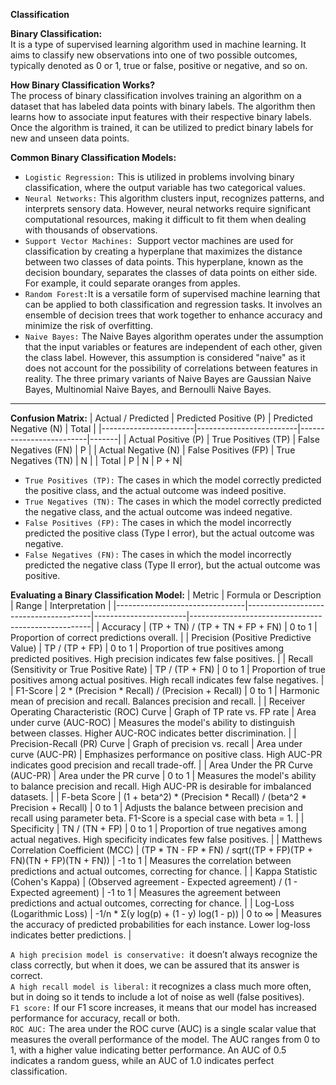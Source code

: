 **Classification**<br/>

**Binary Classification:**<br/>
It is a type of supervised learning algorithm used in machine learning. It aims to classify new observations into one of two possible outcomes, typically denoted as 0 or 1, true or false, positive or negative, and so on.

**How Binary Classification Works?**<br/>The process of binary classification involves training an algorithm on a dataset that has labeled data points with binary labels. The algorithm then learns how to associate input features with their respective binary labels. Once the algorithm is trained, it can be utilized to predict binary labels for new and unseen data points.

**Common Binary Classification Models:**<br/>
- `Logistic Regression:` This is utilized in problems involving binary classification, where the output variable has two categorical values.
- `Neural Networks:` This algorithm clusters input, recognizes patterns, and interprets sensory data. However, neural networks require significant computational resources, making it difficult to fit them when dealing with thousands of observations.
 - `Support Vector Machines: `Support vector machines are used for classification by creating a hyperplane that maximizes the distance between two classes of data points. This hyperplane, known as the decision boundary, separates the classes of data points on either side. For example, it could separate oranges from apples.
- `Random Forest:`It is a versatile form of supervised machine learning that can be applied to both classification and regression tasks. It involves an ensemble of decision trees that work together to enhance accuracy and minimize the risk of overfitting.
- `Naive Bayes:` The Naive Bayes algorithm operates under the assumption that the input variables or features are independent of each other, given the class label. However, this assumption is considered "naive" as it does not account for the possibility of correlations between features in reality. The three primary variants of Naive Bayes are Gaussian Naive Bayes, Multinomial Naive Bayes, and Bernoulli Naive Bayes.
----
**Confusion Matrix:**
| Actual / Predicted   | Predicted Positive (P) | Predicted Negative (N) | Total |
|-----------------------|-------------------------|-------------------------|-------|
| Actual Positive (P)  | True Positives (TP)    | False Negatives (FN)   | P     |
| Actual Negative (N)  | False Positives (FP)   | True Negatives (TN)    | N     |
| Total                | P                      | N                      | P + N|

- `True Positives (TP):` The cases in which the model correctly predicted the positive class, and the actual outcome was indeed positive.
- `True Negatives (TN):` The cases in which the model correctly predicted the negative class, and the actual outcome was indeed negative.
- `False Positives (FP):` The cases in which the model incorrectly predicted the positive class (Type I error), but the actual outcome was negative.
- `False Negatives (FN):` The cases in which the model incorrectly predicted the negative class (Type II error), but the actual outcome was positive.

**Evaluating a Binary Classification Model:**
| Metric                         | Formula or Description                | Range                 | Interpretation                                      |
|--------------------------------|---------------------------------------|-----------------------|-----------------------------------------------------|
| Accuracy                        | (TP + TN) / (TP + TN + FP + FN)       | 0 to 1                | Proportion of correct predictions overall.         |
| Precision (Positive Predictive Value) | TP / (TP + FP)                      | 0 to 1                | Proportion of true positives among predicted positives. High precision indicates few false positives.        |
| Recall (Sensitivity or True Positive Rate) | TP / (TP + FN)                | 0 to 1                | Proportion of true positives among actual positives. High recall indicates few false negatives.            |
| F1-Score                        | 2 * (Precision * Recall) / (Precision + Recall) | 0 to 1                | Harmonic mean of precision and recall. Balances precision and recall. |
| Receiver Operating Characteristic (ROC) Curve | Graph of TP rate vs. FP rate       | Area under curve (AUC-ROC) | Measures the model's ability to distinguish between classes. Higher AUC-ROC indicates better discrimination. |
| Precision-Recall (PR) Curve     | Graph of precision vs. recall        | Area under curve (AUC-PR) | Emphasizes performance on positive class. High AUC-PR indicates good precision and recall trade-off.     |
| Area Under the PR Curve (AUC-PR) | Area under the PR curve           | 0 to 1                | Measures the model's ability to balance precision and recall. High AUC-PR is desirable for imbalanced datasets. |
| F-beta Score                    | (1 + beta^2) * (Precision * Recall) / (beta^2 * Precision + Recall) | 0 to 1          | Adjusts the balance between precision and recall using parameter beta. F1-Score is a special case with beta = 1. |
| Specificity                     | TN / (TN + FP)                      | 0 to 1                | Proportion of true negatives among actual negatives. High specificity indicates few false positives.    |
| Matthews Correlation Coefficient (MCC) | (TP * TN - FP * FN) / sqrt((TP + FP)(TP + FN)(TN + FP)(TN + FN)) | -1 to 1     | Measures the correlation between predictions and actual outcomes, correcting for chance.             |
| Kappa Statistic (Cohen's Kappa) | (Observed agreement - Expected agreement) / (1 - Expected agreement) | -1 to 1     | Measures the agreement between predictions and actual outcomes, correcting for chance.              |
| Log-Loss (Logarithmic Loss)    | -1/n * Σ(y log(p) + (1 - y) log(1 - p)) | 0 to ∞              | Measures the accuracy of predicted probabilities for each instance. Lower log-loss indicates better predictions. |

`A high precision model is conservative: `it doesn’t always recognize the class correctly, but when it does, we can be assured that its answer is correct.<br/>
`A high recall model is liberal:` it recognizes a class much more often, but in doing so it tends to include a lot of noise as well (false positives).<br/>
`F1 score:` If our F1 score increases, it means that our model has increased performance for accuracy, recall or both.<br/>
`ROC AUC:` The area under the ROC curve (AUC) is a single scalar value that measures the overall performance of the model. The AUC ranges from 0 to 1, with a higher value indicating better performance. An AUC of 0.5 indicates a random guess, while an AUC of 1.0 indicates perfect classification.
